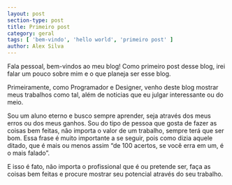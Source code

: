 ```yaml
---
layout: post
section-type: post
title: Primeiro post
category: geral
tags: [ 'bem-vindo', 'hello world', 'primeiro post' ]
author: Alex Silva
---
```

Fala pessoal, bem-vindos ao meu blog!
Como primeiro post desse blog, irei falar um pouco sobre mim e o que planeja ser esse blog.

Primeiramente, como Programador e Designer, venho deste blog mostrar meus trabalhos como tal, além de noticias que eu julgar interessante ou do meio.

Sou um aluno eterno e busco sempre aprender, seja através dos meus erros ou dos meus ganhos. Sou do tipo de pessoa que gosta de fazer as coisas bem feitas, não importa o valor de um trabalho, sempre terá que ser bom. Essa frase é muito importante a se seguir, pois como dizia aquele ditado, que é mais ou menos assim “de 100 acertos, se você erra em um, é o mais falado”.

E isso é fato, não importa o profissional que é ou pretende ser, faça as coisas bem feitas e procure mostrar seu potencial através do seu trabalho.
